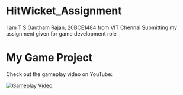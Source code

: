 # HitWicket_Assignment
I am T S Gautham Rajan, 20BCE1484 from VIT Chennai Submitting my assignment given for game development role
# My Game Project

Check out the gameplay video on YouTube:

[![Gameplay Video](https://youtu.be/Xhz1ZQ2WejE)](https://youtu.be/Xhz1ZQ2WejE).
